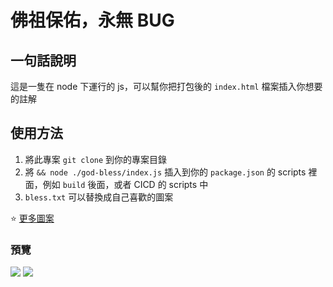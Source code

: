 # 佛祖保佑，永無 BUG

## 一句話說明

這是一隻在 node 下運行的 js，可以幫你把打包後的 `index.html` 檔案插入你想要的註解

## 使用方法

1. 將此專案 `git clone` 到你的專案目錄
2. 將 `&& node ./god-bless/index.js` 插入到你的 `package.json` 的 scripts 裡面，例如 `build` 後面，或者 CICD 的 scripts 中
3. `bless.txt` 可以替換成自己喜歡的圖案

⭐ [更多圖案](https://github.com/code-cool/code-art)

### 預覽



<img src="https://github.com/j7-dev/god-bless/assets/9213776/35727573-56a2-428b-b650-6333084f9a4a">

<img src="https://github.com/j7-dev/god-bless/assets/9213776/e1583836-5d7a-4409-82c1-e8c18d2ee644">
